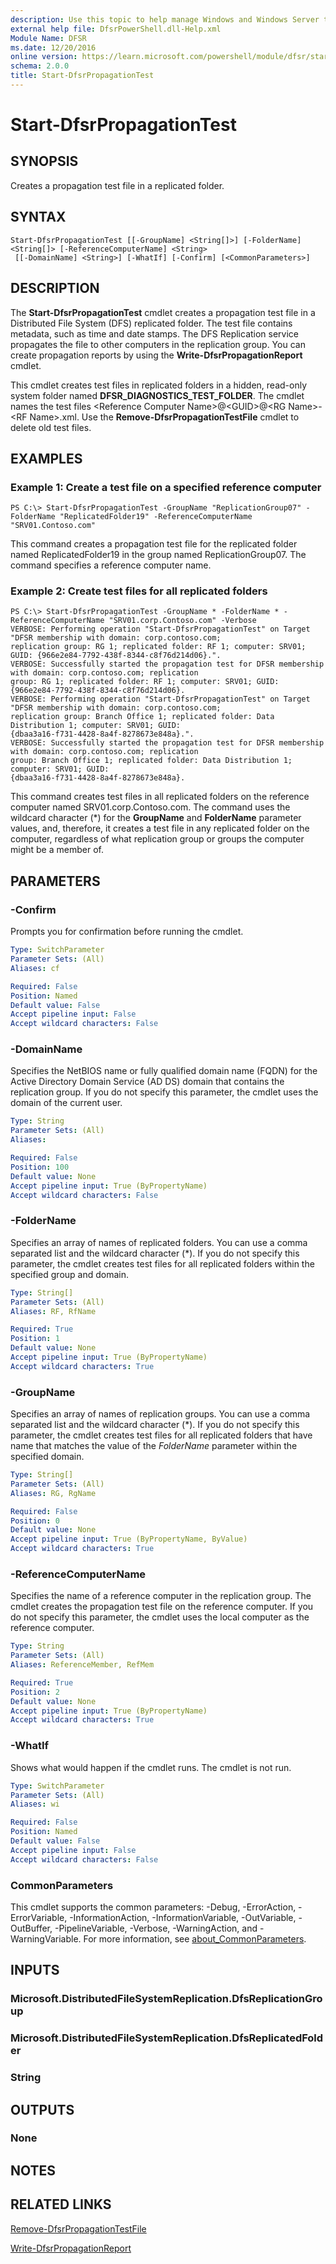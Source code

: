 ```yaml
---
description: Use this topic to help manage Windows and Windows Server technologies with Windows PowerShell.
external help file: DfsrPowerShell.dll-Help.xml
Module Name: DFSR
ms.date: 12/20/2016
online version: https://learn.microsoft.com/powershell/module/dfsr/start-dfsrpropagationtest?view=windowsserver2019-ps&wt.mc_id=ps-gethelp
schema: 2.0.0
title: Start-DfsrPropagationTest
---
```


# Start-DfsrPropagationTest

## SYNOPSIS
Creates a propagation test file in a replicated folder.

## SYNTAX

```
Start-DfsrPropagationTest [[-GroupName] <String[]>] [-FolderName] <String[]> [-ReferenceComputerName] <String>
 [[-DomainName] <String>] [-WhatIf] [-Confirm] [<CommonParameters>]
```

## DESCRIPTION
The **Start-DfsrPropagationTest** cmdlet creates a propagation test file in a Distributed File System (DFS) replicated folder.
The test file contains metadata, such as time and date stamps.
The DFS Replication service propagates the file to other computers in the replication group.
You can create propagation reports by using the **Write-DfsrPropagationReport** cmdlet.

This cmdlet creates test files in replicated folders in a hidden, read-only system folder named __DFSR_DIAGNOSTICS_TEST_FOLDER__.
The cmdlet names the test files \<Reference Computer Name\>@\<GUID\>@\<RG Name\>-\<RF Name\>.xml.
Use the **Remove-DfsrPropagationTestFile** cmdlet to delete old test files.

## EXAMPLES

### Example 1: Create a test file on a specified reference computer
```
PS C:\> Start-DfsrPropagationTest -GroupName "ReplicationGroup07" -FolderName "ReplicatedFolder19" -ReferenceComputerName "SRV01.Contoso.com"
```

This command creates a propagation test file for the replicated folder named ReplicatedFolder19 in the group named ReplicationGroup07.
The command specifies a reference computer name.

### Example 2: Create test files for all replicated folders
```
PS C:\> Start-DfsrPropagationTest -GroupName * -FolderName * -ReferenceComputerName "SRV01.corp.Contoso.com" -Verbose
VERBOSE: Performing operation "Start-DfsrPropagationTest" on Target "DFSR membership with domain: corp.contoso.com;
replication group: RG 1; replicated folder: RF 1; computer: SRV01; GUID: {966e2e84-7792-438f-8344-c8f76d214d06}.".
VERBOSE: Successfully started the propagation test for DFSR membership with domain: corp.contoso.com; replication
group: RG 1; replicated folder: RF 1; computer: SRV01; GUID: {966e2e84-7792-438f-8344-c8f76d214d06}.
VERBOSE: Performing operation "Start-DfsrPropagationTest" on Target "DFSR membership with domain: corp.contoso.com;
replication group: Branch Office 1; replicated folder: Data Distribution 1; computer: SRV01; GUID:
{dbaa3a16-f731-4428-8a4f-8278673e848a}.".
VERBOSE: Successfully started the propagation test for DFSR membership with domain: corp.contoso.com; replication
group: Branch Office 1; replicated folder: Data Distribution 1; computer: SRV01; GUID:
{dbaa3a16-f731-4428-8a4f-8278673e848a}.
```

This command creates test files in all replicated folders on the reference computer named SRV01.corp.Contoso.com.
The command uses the wildcard character (*) for the **GroupName** and **FolderName** parameter values, and, therefore, it creates a test file in any replicated folder on the computer, regardless of what replication group or groups the computer might be a member of.

## PARAMETERS

### -Confirm
Prompts you for confirmation before running the cmdlet.

```yaml
Type: SwitchParameter
Parameter Sets: (All)
Aliases: cf

Required: False
Position: Named
Default value: False
Accept pipeline input: False
Accept wildcard characters: False
```

### -DomainName
Specifies the NetBIOS name or fully qualified domain name (FQDN) for the Active Directory Domain Service (AD DS) domain that contains the replication group.
If you do not specify this parameter, the cmdlet uses the domain of the current user.

```yaml
Type: String
Parameter Sets: (All)
Aliases:

Required: False
Position: 100
Default value: None
Accept pipeline input: True (ByPropertyName)
Accept wildcard characters: False
```

### -FolderName
Specifies an array of names of replicated folders.
You can use a comma separated list and the wildcard character (*).
If you do not specify this parameter, the cmdlet creates test files for all replicated folders within the specified group and domain.

```yaml
Type: String[]
Parameter Sets: (All)
Aliases: RF, RfName

Required: True
Position: 1
Default value: None
Accept pipeline input: True (ByPropertyName)
Accept wildcard characters: True
```

### -GroupName
Specifies an array of names of replication groups.
You can use a comma separated list and the wildcard character (*).
If you do not specify this parameter, the cmdlet creates test files for all replicated folders that have name that matches the value of the *FolderName* parameter within the specified domain.

```yaml
Type: String[]
Parameter Sets: (All)
Aliases: RG, RgName

Required: False
Position: 0
Default value: None
Accept pipeline input: True (ByPropertyName, ByValue)
Accept wildcard characters: True
```

### -ReferenceComputerName
Specifies the name of a reference computer in the replication group.
The cmdlet creates the propagation test file on the reference computer.
If you do not specify this parameter, the cmdlet uses the local computer as the reference computer.

```yaml
Type: String
Parameter Sets: (All)
Aliases: ReferenceMember, RefMem

Required: True
Position: 2
Default value: None
Accept pipeline input: True (ByPropertyName)
Accept wildcard characters: True
```

### -WhatIf
Shows what would happen if the cmdlet runs.
The cmdlet is not run.

```yaml
Type: SwitchParameter
Parameter Sets: (All)
Aliases: wi

Required: False
Position: Named
Default value: False
Accept pipeline input: False
Accept wildcard characters: False
```

### CommonParameters
This cmdlet supports the common parameters: -Debug, -ErrorAction, -ErrorVariable, -InformationAction, -InformationVariable, -OutVariable, -OutBuffer, -PipelineVariable, -Verbose, -WarningAction, and -WarningVariable. For more information, see [about_CommonParameters](https://go.microsoft.com/fwlink/?LinkID=113216).

## INPUTS

### Microsoft.DistributedFileSystemReplication.DfsReplicationGroup

### Microsoft.DistributedFileSystemReplication.DfsReplicatedFolder

### String

## OUTPUTS

### None

## NOTES

## RELATED LINKS

[Remove-DfsrPropagationTestFile](./Remove-DfsrPropagationTestFile.md)

[Write-DfsrPropagationReport](./Write-DfsrPropagationReport.md)
